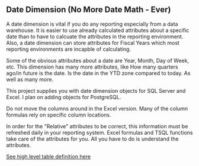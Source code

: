 ## Date Dimension (No More Date Math - Ever)

A date dimension is vital if you do any reporting especially from a data warehouse. It is easier to use already calculated attributes about a specific date than to have to calcuate the attributes in the reporting environment. Also, a date dimension can store attributes for Fiscal Years which most reporting environments are incapble of calculating.

Some of the obvious attributes about a date are Year, Month, Day of Week, etc. This dimension has many more attributes, like How many quarters ago/in future is the date. Is the date in the YTD zone compared to today. As well as many more.

This project supplies you with date dimension objects for SQL Server and Excel. I plan on adding objects for PostgreSQL.

Do not move the columns around in the Excel version. Many of the column formulas rely on specific column locations.

In order for the "Relative" attributes to be correct, this information must be refreshed daily in your reporting system. Excel formulas and TSQL functions take care of the attributes for you. All you have to do is understand the attributes.

[See high level table definition here](excel/DateDimension.md)